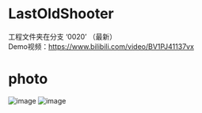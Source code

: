 # LastOldShooter
工程文件夹在分支 ‘0020’ （最新）\
Demo视频：https://www.bilibili.com/video/BV1PJ41137vx

# photo 
![image](https://github.com/chunchuna/LastOldShooter/blob/master/Demo/a.gif)
![image](https://github.com/chunchuna/LastOldShooter/blob/master/Demo/b.png)
